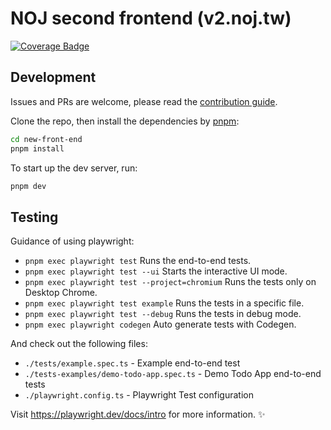 # NOJ second frontend (v2.noj.tw)

[![Coverage Badge](https://github.com/Normal-OJ/new-front-end/actions/workflows/playwright.yml/badge.svg)](https://normal-oj.github.io/new-front-end/index.html)

## Development

Issues and PRs are welcome, please read the [contribution guide](CONTRIBUTING.md).

Clone the repo, then install the dependencies by [pnpm](https://pnpm.io/installation):
```bash
cd new-front-end
pnpm install
```

To start up the dev server, run:
```bash
pnpm dev
```

## Testing

Guidance of using playwright:

- `pnpm exec playwright test`
  Runs the end-to-end tests.
- `pnpm exec playwright test --ui`
  Starts the interactive UI mode.
- `pnpm exec playwright test --project=chromium`
  Runs the tests only on Desktop Chrome.
- `pnpm exec playwright test example`
  Runs the tests in a specific file.
- `pnpm exec playwright test --debug`
  Runs the tests in debug mode.
- `pnpm exec playwright codegen`
  Auto generate tests with Codegen.

And check out the following files:

- `./tests/example.spec.ts` - Example end-to-end test
- `./tests-examples/demo-todo-app.spec.ts` - Demo Todo App end-to-end tests
- `./playwright.config.ts` - Playwright Test configuration

Visit https://playwright.dev/docs/intro for more information. ✨
